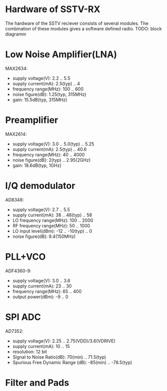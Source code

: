 Hardware of SSTV-RX
=======

The hardware of the SSTV reciever consists of several modules. The combination of these modules gives a software defined radio.
TODO: block diagramm

Low Noise Amplifier(LNA)
======
MAX2634:
 - supply voltage(V): 2.2 .. 5.5
 - supply current(mA): 2.5(typ) .. 4
 - frequency range(MHz):  100 .. 600
 - noise figure(dB): 1.25(typ, 315MHz)
 - gain: 15.5dB(typ, 315MHz)

Preamplifier
======
MAX2614:
 - supply voltage(V): 3.0 .. 5.0(typ) .. 5.25
 - supply current(mA): 2.5(typ) .. 40.6
 - frequency range(MHz):  40 .. 4000
 - noise figure(dB): 2(typ) .. 2.95(2GHz)
 - gain: 18.6dB(typ, 1GHz)

I/Q demodulator
======
AD8348:
 - supply voltage(V): 2.7 .. 5.5
 - supply current(mA): 38 .. 48(typ) .. 58
 - LO frequency range(MHz): 100 .. 2000
 - RF frequency range(MHz): 50 .. 1000
 - LO input level(dBm): -12 .. -10(typ) .. 0
 - noise figure(dB): 9.4(150MHz)

PLL+VCO
======
ADF4360-9:
 - supply voltage(V): 3.0 .. 3.6
 - supply current(mA): 23 .. 30
 - frequency range(MHz): 65 .. 400
 - output power(dBm): -9 .. 0

SPI ADC
======
AD7352:
 - supply voltage(V): 2.25 .. 2.75(VDD)/3.6(VDRIVE)
 - supply current(mA): 10 .. 15
 - resolution: 12 bit
 - Signal to Noise Ratio(dB): 70(min) .. 71.5(typ) 
 - Spurious Free Dynamic Range (dB): -85(min) .. -78.5(typ)

Filter and Pads
======
